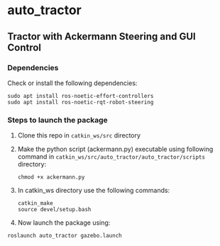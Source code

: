 # auto_tractor

## Tractor with Ackermann Steering and GUI Control

### Dependencies
Check or install the following dependencies:
```
sudo apt install ros-noetic-effort-controllers
sudo apt install ros-noetic-rqt-robot-steering
```

### Steps to launch the package
1. Clone this repo in ```catkin_ws/src``` directory

2. Make the python script (ackermann.py) executable using following command in ```catkin_ws/src/auto_tractor/auto_tractor/scripts``` directory:
   ```
   chmod +x ackermann.py
   ```
3. In catkin_ws directory use the following commands:
   ```
   catkin_make
   source devel/setup.bash
   ```
4. Now launch the package using:
```
roslaunch auto_tractor gazebo.launch
```


